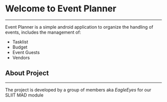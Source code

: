 # Welcome to Event Planner
---
Event Planner is a simple android application to organize the handling of events,
includes the management of:
+ Tasklist
+ Budget
+ Event Guests
+ Vendors

## About Project
---
The project is developed by a group of members aka *EagleEyes* for our SLIIT MAD module
